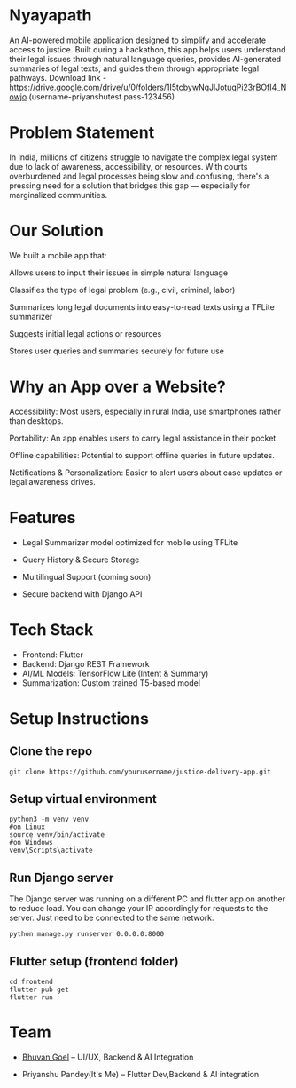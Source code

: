# Nyayapath
An AI-powered mobile application designed to simplify and accelerate access to justice. Built during a hackathon, this app helps users understand their legal issues through natural language queries, provides AI-generated summaries of legal texts, and guides them through appropriate legal pathways.
Download link - https://drive.google.com/drive/u/0/folders/1I5tcbywNqJlJotuqPi23rBOfI4_Nowjo (username-priyanshutest pass-123456)
# Problem Statement
In India, millions of citizens struggle to navigate the complex legal system due to lack of awareness, accessibility, or resources. With courts overburdened and legal processes being slow and confusing, there's a pressing need for a solution that bridges this gap — especially for marginalized communities.

# Our Solution
We built a mobile app that:

Allows users to input their issues in simple natural language

Classifies the type of legal problem (e.g., civil, criminal, labor)

Summarizes long legal documents into easy-to-read texts using a TFLite summarizer

Suggests initial legal actions or resources

Stores user queries and summaries securely for future use

# Why an App over a Website?
Accessibility: Most users, especially in rural India, use smartphones rather than desktops.

Portability: An app enables users to carry legal assistance in their pocket.

Offline capabilities: Potential to support offline queries in future updates.

Notifications & Personalization: Easier to alert users about case updates or legal awareness drives.

# Features

- Legal Summarizer model optimized for mobile using TFLite

- Query History & Secure Storage

- Multilingual Support (coming soon)

- Secure backend with Django API

# Tech Stack
- Frontend: Flutter
- Backend: Django REST Framework 
- AI/ML Models:	TensorFlow Lite (Intent & Summary)
- Summarization:	Custom trained T5-based model

# Setup Instructions

## Clone the repo
```git clone https://github.com/yourusername/justice-delivery-app.git```

## Setup virtual environment
```
python3 -m venv venv
#on Linux
source venv/bin/activate
#on Windows
venv\Scripts\activate
```
## Run Django server
The Django server was running on a different PC and flutter app on another to reduce load.
You can change your IP accordingly for requests to the server.
Just need to be connected to the same network.
```
python manage.py runserver 0.0.0.0:8000
```
## Flutter setup (frontend folder)
```
cd frontend
flutter pub get
flutter run
```
# Team
- [Bhuvan Goel](https://github.com/bhuvangoel04) – UI/UX, Backend & AI Integration

- Priyanshu Pandey(It's Me) – Flutter Dev,Backend & AI integration


